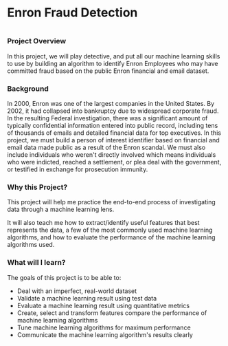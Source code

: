 # Enron Fraud Detection 
#
### Project Overview  
In this project, we will play detective, and put all our machine learning skills to use by building an algorithm to identify Enron Employees who may have committed fraud based on the public Enron financial and email dataset.  
  
### Background
In 2000, Enron was one of the largest companies in the United States. By 2002, it had collapsed into bankruptcy due to widespread corporate fraud. In the resulting Federal investigation, there was a significant amount of typically confidential information entered into public record, including tens of thousands of emails and detailed financial data for top executives. In this project, we must build a person of interest identifier based on financial and email data made public as a result of the Enron scandal. We must also include individuals who weren't directly involved which means individuals who were indicted, reached a settlement, or plea deal with the government, or testified in exchange for prosecution immunity.
  
### Why this Project?  
This project will help me practice the end-to-end process of investigating data through a machine learning lens.  
    
It will also teach me how to extract/identify useful features that best represents the data, a few of the most commonly used machine learning algorithms, and how to evaluate the performance of the machine learning algorithms used.  
  
### What will I learn?
The goals of this project is to be able to:      
- Deal with an imperfect, real-world dataset
- Validate a machine learning result using test data
- Evaluate a machine learning result using quantitative metrics
- Create, select and transform features compare the performance of machine learning algorithms
- Tune machine learning algorithms for maximum performance
- Communicate the machine learning algorithm's results clearly  

